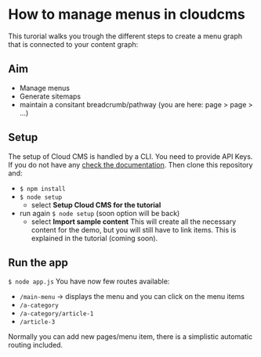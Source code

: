 # How to manage menus in cloudcms
This turorial walks you trough the different steps to create a menu graph that is connected to your content graph:

## Aim
* Manage menus
* Generate sitemaps
* maintain a consitant breadcrumb/pathway (you are here: page > page > ...)

## Setup
The setup of Cloud CMS is handled by a CLI. You need to provide API Keys. If you do not have any [check the documentation](https://www.cloudcms.com/apikeys.html).
Then clone this repository and:
* `$ npm install`
* `$ node setup`
    * select **Setup Cloud CMS for the tutorial**
* run again `$ node setup` (soon option will be back)
    * select **Import sample content**
This will create all the necessary content for the demo, but you will still have to link items. This is explained in the tutorial (coming soon).

## Run the app
`$ node app.js`
You have now few routes available:
* `/main-menu` -> displays the menu and you can click on the menu items
* `/a-category`
* `/a-category/article-1`
* `/article-3`

Normally you can add new pages/menu item, there is a simplistic automatic routing included.